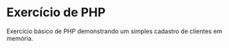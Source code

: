 # Exercício de PHP
Exercício básico de PHP demonstrando um simples cadastro de clientes em memória.
